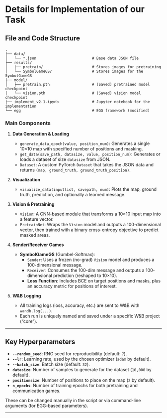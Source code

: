# Details for Implementation of our Task

## File and Code Structure

```
.
├── data/
│   └── *.json                         # Base data JSON file
├── results/
│   ├── pretrain/                      # Stores images for pretraining
│   └── SymbolGameGS/                  # Stores images for the SymbolGameGS
├── model/
│   ├── pretrain.pth                   # (Saved) pretrained model checkpoint
│   └── vision.pth                     # (Saved) vision model checkpoint
├── implement_v2.1.ipynb               # Jupyter notebook for the implementation
└── egg                                # EGG framework (modified)
```

### Main Components

1. **Data Generation & Loading**  
   - `generate_data_epoch(value, position_num)`: Generates a single 10×10 map with specified number of positions and masking.
   - `get_data(save_path, datasize, value, position_num)`: Generates or loads a dataset of size `datasize` from JSON.  
   - `Dataset`: A custom PyTorch `Dataset` that takes the JSON data and returns `(map, ground_truth, ground_truth_position)`.

2. **Visualization**
   - `visualize_data(inputlist, savepath, num)`: Plots the map, ground truth, prediction, and optionally a learned message.

3. **Vision & Pretraining**
   - `Vision`: A CNN-based module that transforms a 10×10 input map into a feature vector.
   - `PretrainNet`: Wraps the `Vision` model and outputs a 100-dimensional vector, then trained with a binary cross-entropy objective to predict masked areas.

4. **Sender/Receiver Games**
   - **SymbolGameGS** (Gumbel-Softmax):
     - `Sender`: Uses a frozen (no-grad) `Vision` model and produces a 100-dimensional message.
     - `Receiver`: Consumes the 100-dim message and outputs a 100-dimensional prediction (reshaped to 10×10).  
     - **Loss Function**: Includes BCE on target positions and masks, plus an accuracy metric for positions of interest.

5. **W&B Logging**
   - All training logs (loss, accuracy, etc.) are sent to W&B with `wandb.log(...)`.
   - Each run is uniquely named and saved under a specific W&B project (“core”).

---

## Key Hyperparameters

- **`--random_seed`**: RNG seed for reproducibility (default: `7`).
- **`--lr`**: Learning rate, used by the chosen optimizer (`adam` by default).
- **`--batch_size`**: Batch size (default: `32`).
- **`datasize`**: Number of samples to generate for the dataset (`10,000` by default).
- **`positionsize`**: Number of positions to place on the map (`2` by default).
- **`n_epochs`**: Number of training epochs for both pretraining and communication games.

These can be changed manually in the script or via command-line arguments (for EGG-based parameters).  

---